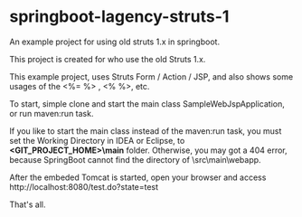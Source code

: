 # springboot-lagency-struts-1
An example project for using old struts 1.x in springboot.

This project is created for who use the old Struts 1.x.

This example project, uses Struts Form / Action / JSP, and also shows some usages of the <%=   %> , <%   %>, etc.

To start, simple clone and start the main class SampleWebJspApplication, or run maven:run task.

If you like to start the main class instead of the maven:run task, you must set the Working Directory in IDEA or Eclipse, to 
**<GIT_PROJECT_HOME>\main** folder. Otherwise, you may got a 404 error, because SpringBoot cannot find the directory of <CurrentDIR>\src\main\webapp.

After the embeded Tomcat is started, open your browser and access
http://localhost:8080/test.do?state=test

That's all.
